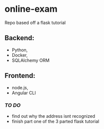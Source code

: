 # online-exam

Repo based off a flask tutorial

## Backend: 
- Python, 
- Docker, 
- SQLAlchemy ORM
## Frontend: 
- node.js,
- Angular CLI


### ***TO DO***
- find out why the address isnt recognized
- finish part one of the 3 parted flask tutorial 
